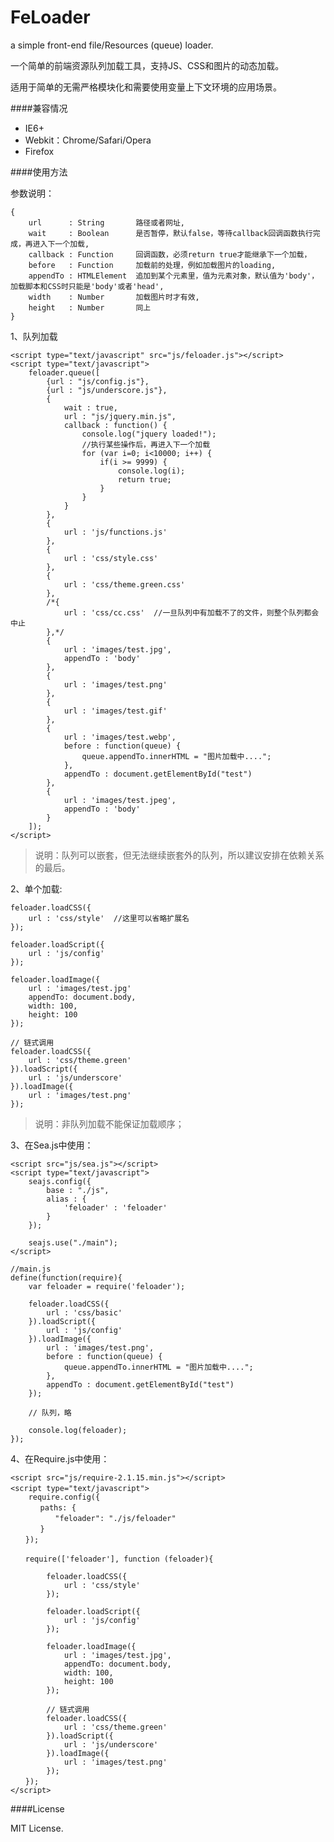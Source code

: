 FeLoader
========

a simple front-end file/Resources (queue) loader.

一个简单的前端资源队列加载工具，支持JS、CSS和图片的动态加载。

适用于简单的无需严格模块化和需要使用变量上下文环境的应用场景。

####兼容情况

- IE6+
- Webkit：Chrome/Safari/Opera
- Firefox

####使用方法

参数说明：

	{
		url      : String       路径或者网址,
		wait     : Boolean      是否暂停，默认false，等待callback回调函数执行完成，再进入下一个加载,
		callback : Function     回调函数，必须return true才能继承下一个加载，
		before   : Function     加载前的处理，例如加载图片的loading,
		appendTo : HTMLElement  追加到某个元素里，值为元素对象，默认值为'body'，加载脚本和CSS时只能是'body'或者'head',
		width    : Number       加载图片时才有效,
		height   : Number       同上
	}

1、队列加载

	
	<script type="text/javascript" src="js/feloader.js"></script>
	<script type="text/javascript"> 
		feloader.queue([
			{url : "js/config.js"},
			{url : "js/underscore.js"}, 
			{
				wait : true,
				url : "js/jquery.min.js", 
				callback : function() { 
					console.log("jquery loaded!");  
					//执行某些操作后，再进入下一个加载
					for (var i=0; i<10000; i++) {
						if(i >= 9999) {
							console.log(i);
							return true; 
						}
					}
				}
			},
			{
				url : 'js/functions.js'
			},
			{
				url : 'css/style.css'
			},
			{
				url : 'css/theme.green.css'
			},
			/*{
				url : 'css/cc.css'  //一旦队列中有加载不了的文件，则整个队列都会中止
			},*/
			{
				url : 'images/test.jpg',
				appendTo : 'body'
			},
			{
				url : 'images/test.png' 
			},
			{
				url : 'images/test.gif' 
			},
			{
				url : 'images/test.webp',
				before : function(queue) {
					queue.appendTo.innerHTML = "图片加载中....";
				},
				appendTo : document.getElementById("test")
			},
			{
				url : 'images/test.jpeg',
				appendTo : 'body'
			}
		]); 
	</script> 

> 说明：队列可以嵌套，但无法继续嵌套外的队列，所以建议安排在依赖关系的最后。

2、单个加载:

	feloader.loadCSS({
		url : 'css/style'  //这里可以省略扩展名
	}); 

	feloader.loadScript({
		url : 'js/config'
	});

	feloader.loadImage({
		url : 'images/test.jpg'
		appendTo: document.body,
		width: 100,
		height: 100
	});

	// 链式调用
	feloader.loadCSS({
		url : 'css/theme.green'
	}).loadScript({
		url : 'js/underscore'
	}).loadImage({
		url : 'images/test.png'
	});

> 说明：非队列加载不能保证加载顺序；

3、在Sea.js中使用：

	<script src="js/sea.js"></script>
	<script type="text/javascript">
		seajs.config({
			base : "./js",
			alias : {
				'feloader' : 'feloader'
			}
		});

		seajs.use("./main"); 
	</script>

	//main.js
	define(function(require){
		var feloader = require('feloader'); 
	
		feloader.loadCSS({
			url : 'css/basic'
		}).loadScript({
			url : 'js/config'
		}).loadImage({
			url : 'images/test.png', 
			before : function(queue) {
				queue.appendTo.innerHTML = "图片加载中....";
			},
			appendTo : document.getElementById("test")
		});

		// 队列，略
	
		console.log(feloader);
	});
	
4、在Require.js中使用：

	<script src="js/require-2.1.15.min.js"></script>
	<script type="text/javascript"> 　　
		require.config({
	　　　　paths: {
	　　　　　　"feloader": "./js/feloader"
	　　　　}
	　　});

	　　require(['feloader'], function (feloader){

			feloader.loadCSS({
				url : 'css/style'
			}); 

			feloader.loadScript({
				url : 'js/config'
			});

			feloader.loadImage({
				url : 'images/test.jpg',
				appendTo: document.body,
				width: 100,
				height: 100
			});

			// 链式调用
			feloader.loadCSS({
				url : 'css/theme.green'
			}).loadScript({
				url : 'js/underscore'
			}).loadImage({
				url : 'images/test.png'
			});
	　　});
	</script>

####License

MIT License.